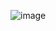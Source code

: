 ![image](https://github.com/ulisescastell/pastisseria/assets/149115239/33b187f6-1c31-411c-a9d7-b187815add60)
